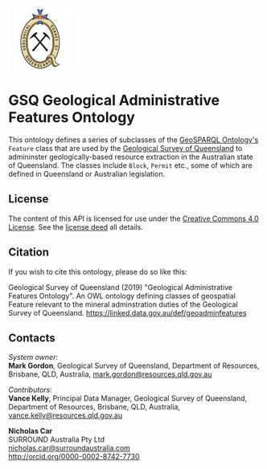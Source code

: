 <img src="images/gsq.jpg" style="width:25%" />  

# GSQ Geological Administrative Features Ontology
This ontology defines a series of subclasses of the [GeoSPARQL Ontology's](https://www.opengeospatial.org/standards/geosparql) `Feature` class that are used by the [Geological Survey of Queensland](https://linked.data.gov.au/org/gsq) to admininster geologically-based resource extraction in the Australian state of Queensland. The classes include `Block`, `Permit` etc., some of which are defined in Queensland or Australian legislation.


## License
The content of this API is licensed for use under the [Creative Commons 4.0 License](https://creativecommons.org/licenses/by/4.0/). See the [license deed](LICENSE) all details.


## Citation
If you wish to cite this ontology, please do so like this:

Geological Survey of Queensland (2019) "Geological Administrative Features Ontology". An OWL ontology defining classes of geospatial Feature relevant to the mineral adminstration duties of the Geological Survey of Queensland. https://linked.data.gov.au/def/geoadminfeatures


## Contacts
*System owner*:  
**Mark Gordon**,
Geological Survey of Queensland,
Department of Resources,
Brisbane, QLD, Australia,
<mark.gordon@resources.qld.gov.au>  

*Contributors*:  
**Vance Kelly**,
Principal Data Manager,
Geological Survey of Queensland,
Department of Resources,
Brisbane, QLD, Australia,  
<vance.kelly@resources.qld.gov.au> 

**Nicholas Car**  
SURROUND Australia Pty Ltd  
<nicholas.car@surroundaustralia.com>  
<http://orcid.org/0000-0002-8742-7730>  
